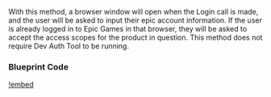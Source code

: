 <!-- Disable video until a new video can be provided
[!badge variant="danger" target="blank" size="xl" icon="video" text="Video Tutorial"](https://retype.com/) 
-->

With this method, a browser window will open when the Login call is made, and the user will be asked to input their epic account information. If the user is already logged in to Epic Games in that browser, they will be asked to accept the access scopes for the product in question. This method does not require Dev Auth Tool to be running.

### Blueprint Code


[!embed](https://blueprintue.com/render/p3t3rq_z/)